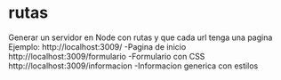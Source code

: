 # rutas
Generar un servidor en Node con rutas y que cada url tenga una pagina Ejemplo: http://localhost:3009/  -Pagina de inicio http://localhost:3009/formulario -Formulario con CSS http://localhost:3009/informacion -Informacion generica con estilos
